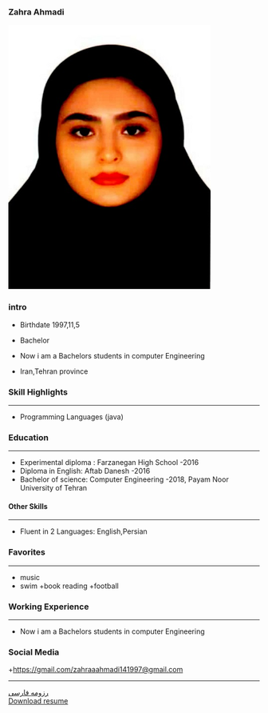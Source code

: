 ### Zahra Ahmadi
<img src="pic.jpeg">

### intro

+ Birthdate 1997,11,5

+ Bachelor

+ Now i am a Bachelors students in computer Engineering
 
+ Iran,Tehran province 

### Skill Highlights
---
+ Programming Languages (java)

### Education
---
+ Experimental diploma : Farzanegan   High School
 -2016
+ Diploma in English: Aftab Danesh
  -2016
+ Bachelor of science: Computer Engineering
  -2018, Payam Noor University of Tehran

#### Other Skills
---
+ Fluent in 2 Languages: English,Persian

### Favorites
---
+ music 
+ swim
+book reading 
+football 

### Working Experience
---
+ Now i am a Bachelors students in computer Engineering 

### Social Media

+https://gmail.com/zahraaahmadi141997@gmail.com

---

[رزومه فارسی](/resume-fa)
<br>
<a href="http://s16.picofile.com/file/8411938218/%D8%B1%D8%B2%D9%88%D9%85%D9%87_%D8%B2%D9%87%D8%B1%D8%A7_%D8%A7%D8%AD%D9%85%D8%AF%DB%8C_.pdf.html">Download resume</a>
